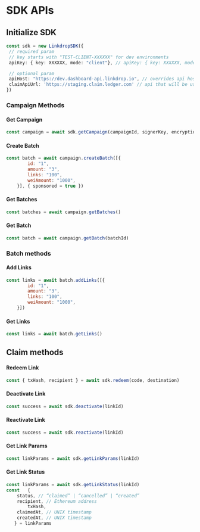 # SDK APIs

## Initialize SDK
```ts
const sdk = new LinkdropSDK({
 // required param
 // key starts with "TEST-CLIENT-XXXXXX" for dev environments
 apiKey: { key: XXXXXX, mode: "client"}, // apiKey: { key: XXXXXX, mode: "server"}, 	 

 // optional param
 apiHost: "https://dev.dashboard-api.linkdrop.io", // overrides api host
 claimApiUrl: 'https://staging.claim.ledger.com' // api that will be used as prefix for claim links
})
```

### Campaign Methods

#### Get Campaign
```js
const campaign = await sdk.getCampaign(campaignId, signerKey, encryptionKey) 
```

#### Create Batch 
```js
const batch = await campaign.createBatch([{ 
		id: "1", 
		amount: "3", 
		links: "100", 
		weiAmount: "1000",
	}], { sponsored = true }) 
```

#### Get Batches 
```js
const batches = await campaign.getBatches()
```

#### Get Batch 
```js
const batch = await campaign.getBatch(batchId) 
```


### Batch methods
#### Add Links
```js
const links = await batch.addLinks([{ 
		id: "1", 
		amount: "3", 
		links: "100", 
		weiAmount: "1000",
	}]) 
```

#### Get Links
```js
const links = await batch.getLinks() 
```

## Claim methods
#### Redeem Link
```js
const { txHash, recipient } = await sdk.redeem(code, destination)
```

#### Deactivate Link
```js
const success = await sdk.deactivate(linkId) 
```
#### Reactivate Link
```js
const success = await sdk.reactivate(linkId) 
```
#### Get Link Params
```js
const linkParams = await sdk.getLinkParams(linkId)
```

#### Get Link Status
```js
const linkParams = await sdk.getLinkStatus(linkId)
const	{ 
	status, // “claimed” | “cancelled” | “created”
	recipient, // Ethereum address 
        txHash,
	claimedAt, // UNIX timestamp
	createdAt, // UNIX timestamp	 
   } = linkParams
```
